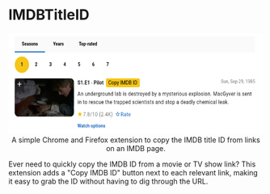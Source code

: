 # IMDBTitleID

<center>
<img src="pilot_screenshot.png" alt="Screenshot showing the Copy IMDB ID button" height="200">
A simple Chrome and Firefox extension to copy the IMDB title ID from links on an IMDB page.
</center>

Ever need to quickly copy the IMDB ID from a movie or TV show link? This extension adds a "Copy IMDB ID" button next to each relevant link, making it easy to grab the ID without having to dig through the URL.
